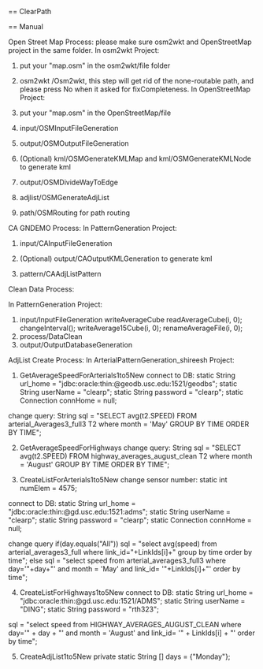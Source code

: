 == ClearPath

== Manual

Open Street Map Process:
please make sure osm2wkt and OpenStreetMap project in the same folder.
In osm2wkt Project:
1) put your "map.osm" in the osm2wkt/file folder
2) osm2wkt /Osm2wkt, this step will get rid of the none-routable path, and please press No when it asked for fixCompleteness.
In OpenStreetMap Project:
3) put your "map.osm" in the OpenStreetMap/file
4) input/OSMInputFileGeneration
5) output/OSMOutputFileGeneration
6) (Optional) kml/OSMGenerateKMLMap and kml/OSMGenerateKMLNode to generate kml
7) output/OSMDivideWayToEdge
8) adjlist/OSMGenerateAdjList

9) path/OSMRouting for path routing


CA GNDEMO Process:
In PatternGeneration Project:

1) input/CAInputFileGeneration

2) (Optional) output/CAOutputKMLGeneration to generate kml
3) pattern/CAAdjListPattern


Clean Data Process:

In PatternGeneration Project:

1) input/InputFileGeneration
     writeAverageCube
     readAverageCube(i, 0);
     changeInterval();
     writeAverage15Cube(i, 0);
     renameAverageFile(i, 0);
2) process/DataClean
3) output/OutputDatabaseGeneration


AdjList Create Process:
In ArterialPatternGeneration_shireesh Project:
1) GetAverageSpeedForArterials1to5New
connect to DB:
static String url_home = "jdbc:oracle:thin:@geodb.usc.edu:1521/geodbs";
static String userName = "clearp";
static String password = "clearp";
static Connection connHome = null;

change query:
String sql = "SELECT avg(t2.SPEED) FROM arterial_Averages3_full3 T2 where month = 'May' GROUP BY  TIME ORDER BY TIME";

2) GetAverageSpeedForHighways
change query:
String sql = "SELECT avg(t2.SPEED) FROM highway_averages_august_clean T2 where month = 'August' GROUP BY  TIME ORDER BY TIME"; 


3) CreateListForArterials1to5New
change sensor number:
static int numElem = 4575;

connect to DB:
static String url_home = "jdbc:oracle:thin:@gd.usc.edu:1521:adms";
static String userName = "clearp";
static String password = "clearp";
static Connection connHome = null;

change query
if(day.equals("All"))
     sql = "select avg(speed) from arterial_averages3_full where link_id="+LinkIds[i]+" group by time order by time";
else
     sql = "select speed from arterial_averages3_full3 where day='"+day+"' and month = 'May' and link_id= '"+LinkIds[i]+"' order by time";  

4) CreateListForHighways1to5New
connect to DB:
static String url_home = "jdbc:oracle:thin:@gd.usc.edu:1521/ADMS";
static String userName = "DING";
static String password = "rth323";



sql = "select speed from HIGHWAY_AVERAGES_AUGUST_CLEAN where day='" + day
                              + "' and month = 'August' and link_id= '" + LinkIds[i]
                              + "' order by time";



5) CreateAdjList1to5New
private static String [] days = {"Monday"}; 